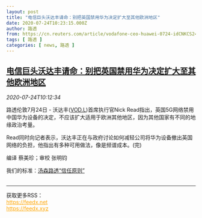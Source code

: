 ```yaml
---
layout: post
title: "电信巨头沃达丰请命：别把英国禁用华为决定扩大至其他欧洲地区"
date: 2020-07-24T10:23:15.000Z
author: 路透
from: https://cn.reuters.com/article/vodafone-ceo-huawei-0724-idCNKCS24P14P
tags: [ 路透 ]
categories: [ news, 路透 ]
---
```

<!--1595586195000-->
[电信巨头沃达丰请命：别把英国禁用华为决定扩大至其他欧洲地区](https://cn.reuters.com/article/vodafone-ceo-huawei-0724-idCNKCS24P14P)
------

<div>
<div><i>2020-07-24T10:12:34</i></div><div class="StandardArticleBody_body"><p>路透伦敦7月24日 - 沃达丰(<span id="symbol_VOD.L_0"><a href="//www.reuters.com/companies/VOD.L">VOD.L</a></span>)首席执行官Nick Read指出，英国5G网络禁用中国华为设备的决定，不应该扩大适用于欧洲其他地区，因为其他国家有不同的地缘政治考量。 </p><p>Read同时向记者表示，沃达丰正在与政府讨论如何减轻公司将华为设备撤出英国网络的负担，他指出有多种可用做法，像是频谱成本。(完) </p><div class="Attribution_container"><div class="Attribution_attribution"><p class="Attribution_content">编译 蔡美珍；审校 张明钧 </p></div></div><div class="StandardArticleBody_trustBadgeContainer"><span class="StandardArticleBody_trustBadgeTitle">我们的标准：</span><span class="trustBadgeUrl"><a href="https://www.thomsonreuters.cn/content/dam/openweb/documents/pdf/china/brochures/about-us-1.pdf">汤森路透“信任原则”</a></span></div></div><br><hr><div>获取更多RSS：<br><a href="https://feedx.net" style="color:orange" target="_blank">https://feedx.net</a> <br><a href="https://feedx.xyz" style="color:orange" target="_blank">https://feedx.xyz</a><br></div>
</div>
